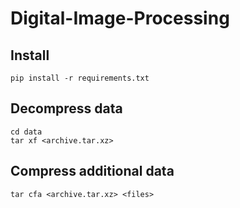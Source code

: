 # Digital-Image-Processing

## Install 

`pip install -r requirements.txt`

## Decompress data

```
cd data
tar xf <archive.tar.xz>
```

## Compress additional data

`tar cfa <archive.tar.xz> <files>`
